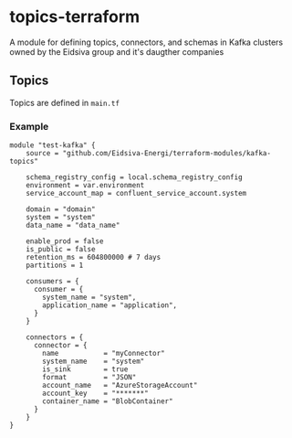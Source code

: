 # topics-terraform
A module for defining topics, connectors, and schemas in Kafka clusters owned by the Eidsiva group and it's daugther companies


## Topics
Topics are defined in `main.tf`


### Example


```
module "test-kafka" {
    source = "github.com/Eidsiva-Energi/terraform-modules/kafka-topics"

    schema_registry_config = local.schema_registry_config
    environment = var.environment
    service_account_map = confluent_service_account.system

    domain = "domain"
    system = "system"
    data_name = "data_name"

    enable_prod = false
    is_public = false
    retention_ms = 604800000 # 7 days
    partitions = 1

    consumers = {
      consumer = {
        system_name = "system",
        application_name = "application",
      }
    }

    connectors = {
      connector = {
        name           = "myConnector"
        system_name    = "system"
        is_sink        = true
        format         = "JSON"
        account_name   = "AzureStorageAccount"
        account_key    = "*******"
        container_name = "BlobContainer"
      }
    }
}
```